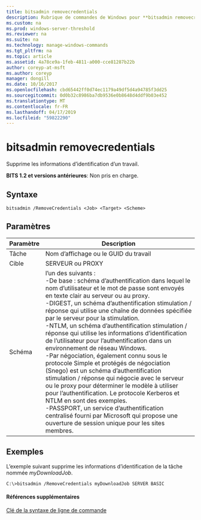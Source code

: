```yaml
---
title: bitsadmin removecredentials
description: Rubrique de commandes de Windows pour **bitsadmin removecredentials** -supprime les informations d’identification d’un travail.
ms.custom: na
ms.prod: windows-server-threshold
ms.reviewer: na
ms.suite: na
ms.technology: manage-windows-commands
ms.tgt_pltfrm: na
ms.topic: article
ms.assetid: 4a78ce9a-1feb-4811-a000-cce81287b22b
author: coreyp-at-msft
ms.author: coreyp
manager: dongill
ms.date: 10/16/2017
ms.openlocfilehash: cbd65442ff0d74ec1179a49df5d4a94785f3dd25
ms.sourcegitcommit: 0d0b32c8986ba7db9536e0b8648d4ddf9b03e452
ms.translationtype: MT
ms.contentlocale: fr-FR
ms.lasthandoff: 04/17/2019
ms.locfileid: "59822290"
---
```

# <a name="bitsadmin-removecredentials"></a>bitsadmin removecredentials

Supprime les informations d’identification d’un travail.

**BITS 1.2 et versions antérieures**: Non pris en charge.

## <a name="syntax"></a>Syntaxe

```
bitsadmin /RemoveCredentials <Job> <Target> <Scheme>
```

## <a name="parameters"></a>Paramètres

|Paramètre|Description|
|---------|-----------|
|Tâche|Nom d’affichage ou le GUID du travail|
|Cible|SERVEUR ou PROXY|
|Schéma|l’un des suivants :</br>-De base : schéma d’authentification dans lequel le nom d’utilisateur et le mot de passe sont envoyés en texte clair au serveur ou au proxy.</br>-DIGEST, un schéma d’authentification stimulation / réponse qui utilise une chaîne de données spécifiée par le serveur pour la stimulation.</br>-NTLM, un schéma d’authentification stimulation / réponse qui utilise les informations d’identification de l’utilisateur pour l’authentification dans un environnement de réseau Windows.</br>-Par négociation, également connu sous le protocole Simple et protégés de négociation (Snego) est un schéma d’authentification stimulation / réponse qui négocie avec le serveur ou le proxy pour déterminer le modèle à utiliser pour l’authentification. Le protocole Kerberos et NTLM en sont des exemples.</br>-PASSPORT, un service d’authentification centralisé fourni par Microsoft qui propose une ouverture de session unique pour les sites membres.|

## <a name="BKMK_examples"></a>Exemples

L’exemple suivant supprime les informations d’identification de la tâche nommée *myDownloadJob*.
```
C:\>bitsadmin /RemoveCredentials myDownloadJob SERVER BASIC
```

#### <a name="additional-references"></a>Références supplémentaires

[Clé de la syntaxe de ligne de commande](command-line-syntax-key.md)